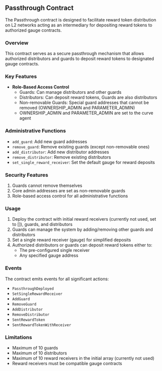 ## Passthrough Contract

The Passthrough contract is designed to facilitate reward token distribution on L2 networks acting as an intermediary for depositing reward tokens to authorized gauge contracts.

### Overview

This contract serves as a secure passthrough mechanism that allows authorized distributors and guards to deposit reward tokens to designated gauge contracts.


### Key Features

- **Role-Based Access Control**
  - Guards: Can manage distributors and other guards
  - Distributors: Can deposit reward tokens, Guards are also distributors
  - Non-removable Guards: Special guard addresses that cannot be removed (OWNERSHIP_ADMIN and PARAMETER_ADMIN)
  - OWNERSHIP_ADMIN and PARAMETER_ADMIN are set to the curve agent

### Administrative Functions

- `add_guard`: Add new guard addresses
- `remove_guard`: Remove existing guards (except non-removable ones)
- `add_distributor`: Add new distributor addresses
- `remove_distributor`: Remove existing distributors
- `set_single_reward_receiver`: Set the default gauge for reward deposits

### Security Features

1. Guards cannot remove themselves
2. Core admin addresses are set as non-removable guards
3. Role-based access control for all administrative functions

### Usage

1. Deploy the contract with initial reward receivers (currently not used, set to []), guards, and distributors
2. Guards can manage the system by adding/removing other guards and distributors
3. Set a single reward receiver (gauge) for simplified deposits
4. Authorized distributors or guards can deposit reward tokens either to:
   - The pre-configured single receiver
   - Any specified gauge address

### Events

The contract emits events for all significant actions:
- `PassthroughDeployed`
- `SetSingleRewardReceiver`
- `AddGuard`
- `RemoveGuard`
- `AddDistributor`
- `RemoveDistributor`
- `SentRewardToken`
- `SentRewardTokenWithReceiver`

### Limitations

- Maximum of 10 guards
- Maximum of 10 distributors
- Maximum of 10 reward receivers in the initial array (currently not used)
- Reward receivers must be compatible gauge contracts
